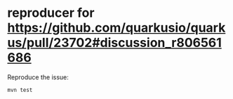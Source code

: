 reproducer for https://github.com/quarkusio/quarkus/pull/23702#discussion_r806561686
========================

Reproduce the issue: 

```bash
mvn test
```